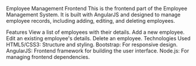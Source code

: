 Employee Management Frontend
This is the frontend part of the Employee Management System. It is built with AngularJS and designed to manage employee records, including adding, editing, and deleting employees.

Features
View a list of employees with their details.
Add a new employee.
Edit an existing employee's details.
Delete an employee.
Technologies Used
HTML5/CSS3: Structure and styling.
Bootstrap: For responsive design.
AngularJS: Frontend framework for building the user interface.
Node.js: For managing frontend dependencies.
